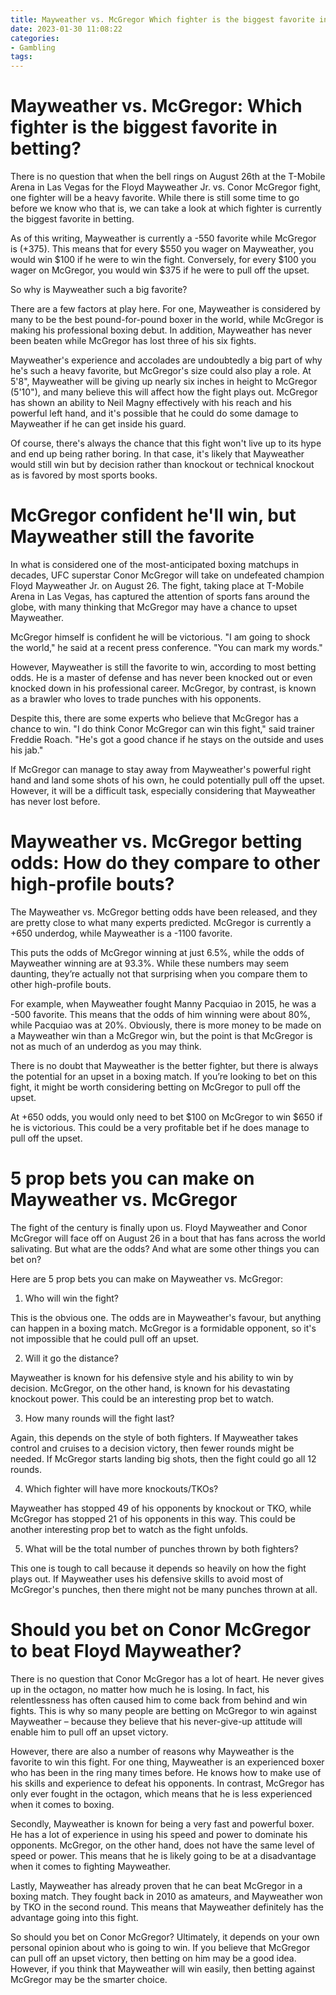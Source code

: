 ```yaml
---
title: Mayweather vs. McGregor Which fighter is the biggest favorite in betting
date: 2023-01-30 11:08:22
categories:
- Gambling
tags:
---
```



#  Mayweather vs. McGregor: Which fighter is the biggest favorite in betting?

There is no question that when the bell rings on August 26th at the T-Mobile Arena in Las Vegas for the Floyd Mayweather Jr. vs. Conor McGregor fight, one fighter will be a heavy favorite. While there is still some time to go before we know who that is, we can take a look at which fighter is currently the biggest favorite in betting.

As of this writing, Mayweather is currently a -550 favorite while McGregor is (+375). This means that for every $550 you wager on Mayweather, you would win $100 if he were to win the fight. Conversely, for every $100 you wager on McGregor, you would win $375 if he were to pull off the upset.

So why is Mayweather such a big favorite?

There are a few factors at play here. For one, Mayweather is considered by many to be the best pound-for-pound boxer in the world, while McGregor is making his professional boxing debut. In addition, Mayweather has never been beaten while McGregor has lost three of his six fights.

Mayweather's experience and accolades are undoubtedly a big part of why he's such a heavy favorite, but McGregor's size could also play a role. At 5'8", Mayweather will be giving up nearly six inches in height to McGregor (5'10"), and many believe this will affect how the fight plays out. McGregor has shown an ability to Neil Magny effectively with his reach and his powerful left hand, and it's possible that he could do some damage to Mayweather if he can get inside his guard.

Of course, there's always the chance that this fight won't live up to its hype and end up being rather boring. In that case, it's likely that Mayweather would still win but by decision rather than knockout or technical knockout as is favored by most sports books.

#  McGregor confident he'll win, but Mayweather still the favorite

In what is considered one of the most-anticipated boxing matchups in decades, UFC superstar Conor McGregor will take on undefeated champion Floyd Mayweather Jr. on August 26. The fight, taking place at T-Mobile Arena in Las Vegas, has captured the attention of sports fans around the globe, with many thinking that McGregor may have a chance to upset Mayweather.

McGregor himself is confident he will be victorious. "I am going to shock the world," he said at a recent press conference. "You can mark my words."

However, Mayweather is still the favorite to win, according to most betting odds. He is a master of defense and has never been knocked out or even knocked down in his professional career. McGregor, by contrast, is known as a brawler who loves to trade punches with his opponents.

Despite this, there are some experts who believe that McGregor has a chance to win. "I do think Conor McGregor can win this fight," said trainer Freddie Roach. "He's got a good chance if he stays on the outside and uses his jab."

If McGregor can manage to stay away from Mayweather's powerful right hand and land some shots of his own, he could potentially pull off the upset. However, it will be a difficult task, especially considering that Mayweather has never lost before.

#  Mayweather vs. McGregor betting odds: How do they compare to other high-profile bouts?

The Mayweather vs. McGregor betting odds have been released, and they are pretty close to what many experts predicted. McGregor is currently a +650 underdog, while Mayweather is a -1100 favorite.

This puts the odds of McGregor winning at just 6.5%, while the odds of Mayweather winning are at 93.3%. While these numbers may seem daunting, they’re actually not that surprising when you compare them to other high-profile bouts.

For example, when Mayweather fought Manny Pacquiao in 2015, he was a -500 favorite. This means that the odds of him winning were about 80%, while Pacquiao was at 20%. Obviously, there is more money to be made on a Mayweather win than a McGregor win, but the point is that McGregor is not as much of an underdog as you may think.

There is no doubt that Mayweather is the better fighter, but there is always the potential for an upset in a boxing match. If you’re looking to bet on this fight, it might be worth considering betting on McGregor to pull off the upset.

At +650 odds, you would only need to bet $100 on McGregor to win $650 if he is victorious. This could be a very profitable bet if he does manage to pull off the upset.

#  5 prop bets you can make on Mayweather vs. McGregor

The fight of the century is finally upon us. Floyd Mayweather and Conor McGregor will face off on August 26 in a bout that has fans across the world salivating. But what are the odds? And what are some other things you can bet on?

Here are 5 prop bets you can make on Mayweather vs. McGregor:

1. Who will win the fight?

This is the obvious one. The odds are in Mayweather's favour, but anything can happen in a boxing match. McGregor is a formidable opponent, so it's not impossible that he could pull off an upset.

2. Will it go the distance?

Mayweather is known for his defensive style and his ability to win by decision. McGregor, on the other hand, is known for his devastating knockout power. This could be an interesting prop bet to watch.

3. How many rounds will the fight last?

Again, this depends on the style of both fighters. If Mayweather takes control and cruises to a decision victory, then fewer rounds might be needed. If McGregor starts landing big shots, then the fight could go all 12 rounds.

4. Which fighter will have more knockouts/TKOs?

Mayweather has stopped 49 of his opponents by knockout or TKO, while McGregor has stopped 21 of his opponents in this way. This could be another interesting prop bet to watch as the fight unfolds.

5. What will be the total number of punches thrown by both fighters?

This one is tough to call because it depends so heavily on how the fight plays out. If Mayweather uses his defensive skills to avoid most of McGregor's punches, then there might not be many punches thrown at all.

#  Should you bet on Conor McGregor to beat Floyd Mayweather?

There is no question that Conor McGregor has a lot of heart. He never gives up in the octagon, no matter how much he is losing. In fact, his relentlessness has often caused him to come back from behind and win fights. This is why so many people are betting on McGregor to win against Mayweather – because they believe that his never-give-up attitude will enable him to pull off an upset victory.

However, there are also a number of reasons why Mayweather is the favorite to win this fight. For one thing, Mayweather is an experienced boxer who has been in the ring many times before. He knows how to make use of his skills and experience to defeat his opponents. In contrast, McGregor has only ever fought in the octagon, which means that he is less experienced when it comes to boxing.

Secondly, Mayweather is known for being a very fast and powerful boxer. He has a lot of experience in using his speed and power to dominate his opponents. McGregor, on the other hand, does not have the same level of speed or power. This means that he is likely going to be at a disadvantage when it comes to fighting Mayweather.

Lastly, Mayweather has already proven that he can beat McGregor in a boxing match. They fought back in 2010 as amateurs, and Mayweather won by TKO in the second round. This means that Mayweather definitely has the advantage going into this fight.

So should you bet on Conor McGregor? Ultimately, it depends on your own personal opinion about who is going to win. If you believe that McGregor can pull off an upset victory, then betting on him may be a good idea. However, if you think that Mayweather will win easily, then betting against McGregor may be the smarter choice.